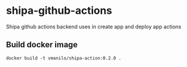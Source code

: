 # shipa-github-actions

Shipa github actions backend uses in create app and deploy app actions

## Build docker image

    docker build -t vmanilo/shipa-action:0.2.0 .
